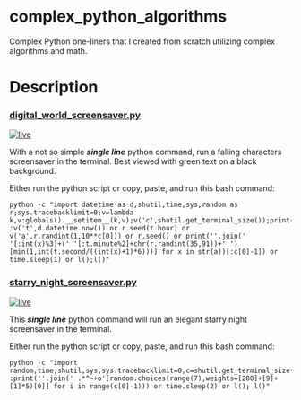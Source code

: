 # complex_python_algorithms
Complex Python one-liners that I created from scratch utilizing complex algorithms and math.

# Description
### [digital_world_screensaver.py](https://github.com/jamesapdx/fun_python/blob/master/digital_world_screensaver.py)

[![live](https://github.com/jamesapdx/fun_python/raw/master/screenshots/thumbnails/Screenshot_digital_world_th.png)](https://github.com/jamesapdx/fun_python/raw/master/screenshots/Screenshot_digital_world.png)

With a not so simple ***single line*** python command, run a falling characters screensaver in the terminal. Best viewed with
green text on a black background.

Either run the python script or copy, paste, and run this bash command:
```
python -c "import datetime as d,shutil,time,sys,random as r;sys.tracebacklimit=0;v=lambda k,v:globals().__setitem__(k,v);v('c',shutil.get_terminal_size());print('\n'*c[1]);l=lambda :v('t',d.datetime.now()) or r.seed(t.hour) or v('a',r.randint(1,10**c[0])) or r.seed() or print(''.join('    '[:int(x)%3]+(' '[:t.minute%2]+chr(r.randint(35,91))+' ')[min(1,int(t.second/((int(x)+1)*6)))] for x in str(a))[:c[0]-1]) or time.sleep(1) or l();l()"
```

### [starry_night_screensaver.py](https://github.com/jamesapdx/fun_python/blob/master/starry_night_screensaver.py)

[![live](https://github.com/jamesapdx/fun_python/raw/master/screenshots/thumbnails/Screenshot_starry_night_th.png)](https://github.com/jamesapdx/fun_python/raw/master/screenshots/Screenshot_starry_night.png)

This ***single line*** python command will run an elegant starry night screensaver in the terminal.

Either run the python script or copy, paste, and run this bash command:
```
python -c "import random,time,shutil,sys;sys.tracebacklimit=0;c=shutil.get_terminal_size();print('\n'*c[1]);l=lambda :print(''.join(' .*^~+o'[random.choices(range(7),weights=[200]+[9]+[1]*5)[0]] for i in range(c[0]-1))) or time.sleep(2) or l(); l()"
```
